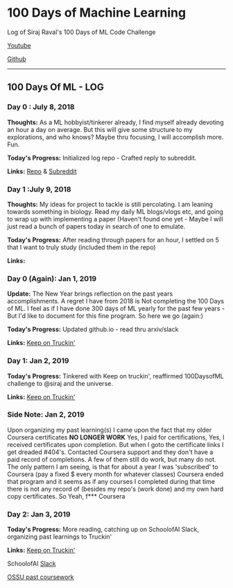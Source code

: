 
# 100 Days of Machine Learning
Log of Siraj Raval's 100 Days of ML Code Challenge

[Youtube](https://www.youtube.com/watch?v=cuQMBj1cWPo)

[Github](https://github.com/llSourcell/100_Days_of_ML_Code)
___________________________________________________________________________________________________________________________________

## 100 Days Of ML - LOG
### Day 0 : July 8, 2018

**Thoughts:** As a ML hobbyist/tinkerer already, I find myself already devoting an hour a day on average. But this will give some structure to my explorations, and who knows? Maybe thru focusing, I will accomplish more. Fun.

**Today's Progress:** Initialized log repo - Crafted reply to subreddit.

**Links:**  [Repo](https://github.com/theGreenJedi/100DaysofML) & [Subreddit](https:://www.redit.com/r/MachineLearning/wiki/index)

### Day 1 :July 9, 2018

**Thoughts:** My ideas for project to tackle is still percolating. I am leaning towards something in biology. Read my daily ML blogs/vlogs etc, and going to wrap up with implementing a paper (Haven't found one yet - Maybe I will just read a bunch of papers today in search of one to emulate.

**Today's Progress:** After reading through papers for an hour, I settled on 5 that I want to truly study (included them in the repo)

**Links:** []()

### Day 0 (Again): Jan 1, 2019

**Update:** The New Year brings reflection on the past years accomplishments. A regret I have from 2018 is Not completing the 100 Days of ML. I feel as if I have done 300 days of ML yearly for the past few years - But I'd like to document for this fine program. So here we go (again:)

**Today's Progress:** Updated github.io - read thru arxiv/slack

**Links:** [Keep on Truckin'](https://thegreenjedi.github.io/#)

### Day 1: Jan 2, 2019

**Today's Progress:** Tinkered with Keep on truckin', reaffirmed 100DaysofML challenge to @siraj and the universe.

**Links:** [Keep on Truckin'](https://thegreenjedi.github.io/#)

### Side Note: Jan 2, 2019

Upon organizing my past learning(s) I came upon the fact that my older Coursera certificates **NO LONGER WORK** Yes, I paid for certifications, Yes, I received certificates upon completion. But when I goto the certificate links I get dreaded #404's. Contacted Coursera support and they don't have a paid record of completions. A few of them still do work, but many do not. The only pattern I am seeing, is that for about a year I was 'subscribed' to Coursera (pay a fixed $ every month for whatever classes) Coursera ended that program and it seems as if any courses I completed during that time there is not any record of (besides my repo's (work done) and my own hard copy certificates. So Yeah, f*** Coursera

### Day 2: Jan 3, 2019

**Today's Progress:** More reading, catching up on SchoolofAI Slack, organizing past learnings to Truckin'

**Links:** [Keep on Truckin'](https://thegreenjedi.github.io/#)

SchoolofAI [Slack](https://programming-wizards.slack.com/messages/GC711BXV2/convo/GC711BXV2-1545537331.017400/)

[OSSU past coursework](https://ossu.firebaseapp.com/#/profile/github:16416542)


